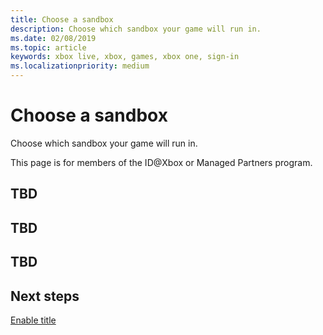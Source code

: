 ```yaml
---
title: Choose a sandbox
description: Choose which sandbox your game will run in.
ms.date: 02/08/2019
ms.topic: article
keywords: xbox live, xbox, games, xbox one, sign-in
ms.localizationpriority: medium
---
```

# Choose a sandbox

Choose which sandbox your game will run in.

This page is for members of the ID@Xbox or Managed Partners program.


## TBD


## TBD


## TBD


## Next steps

[Enable title](enable-title.md)
